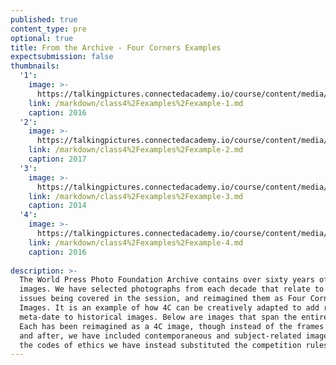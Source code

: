 ```yaml
---
published: true
content_type: pre
optional: true
title: From the Archive - Four Corners Examples
expectsubmission: false
thumbnails:
  '1':
    image: >-
      https://talkingpictures.connectedacademy.io/course/content/media/small/week4-example1.jpg
    link: /markdown/class4%2Fexamples%2Fexample-1.md
    caption: 2016
  '2':
    image: >-
      https://talkingpictures.connectedacademy.io/course/content/media/small/week4-example2.jpg
    link: /markdown/class4%2Fexamples%2Fexample-2.md
    caption: 2017
  '3':
    image: >-
      https://talkingpictures.connectedacademy.io/course/content/media/small/week4-example3.jpg
    link: /markdown/class4%2Fexamples%2Fexample-3.md
    caption: 2014
  '4':
    image: >-
      https://talkingpictures.connectedacademy.io/course/content/media/small/week4-example4.jpg
    link: /markdown/class4%2Fexamples%2Fexample-4.md
    caption: 2016
  
description: >-
  The World Press Photo Foundation Archive contains over sixty years of iconic
  images. We have selected photographs from each decade that relate to the
  issues being covered in the session, and reimagined them as Four Corners
  Images. It is an example of how 4C can be creatively adapted to add rich
  meta-date to historical images. Below are images that span the entire archive.
  Each has been reimagined as a 4C image, though instead of the frames before
  and after, we have included contemporaneous and subject-related images. For
  the codes of ethics we have instead substituted the competition rules
---
```

